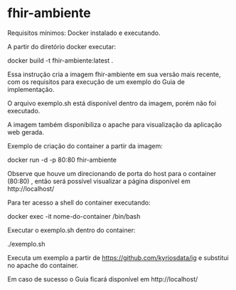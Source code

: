 # fhir-ambiente

Requisitos mínimos:
Docker instalado e executando.

A partir do diretório docker executar:

docker build -t fhir-ambiente:latest .

Essa instrução cria a imagem fhir-ambiente em sua versão mais recente, com os requisitos para execução de um exemplo do Guia de implementação.

O arquivo exemplo.sh está disponível dentro da imagem, porém não foi executado.

A imagem também disponibiliza o apache para visualização da aplicação web gerada.

Exemplo de criação do container a partir da imagem:

docker run -d -p 80:80 fhir-ambiente

Observe que houve um direcionando de porta do host para o container (80:80) , então será possível visualizar a página disponível em http://localhost/


Para ter acesso a shell do container executando: 

docker exec -it nome-do-container /bin/bash

Executar o exemplo.sh dentro do container:

./exemplo.sh

Executa um exemplo a partir de https://github.com/kyriosdata/ig e substitui no apache do container.

Em caso de sucesso o Guia ficará disponível em http://localhost/